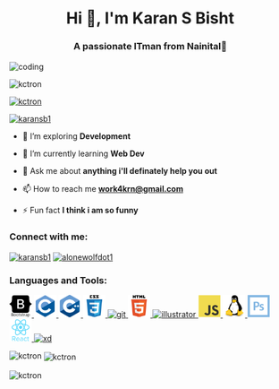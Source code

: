 


<h1 align="center">Hi 👋, I'm Karan S Bisht</h1>
<h3 align="center">A passionate ITman from Nainital📍 </h3>

<img align="center" alt="coding" width="300" height="200" src="https://cdn.dribbble.com/users/458522/screenshots/13745631/media/486cadfc6f12501e11b2809be9b18c80.jpg?compress=1&resize=1200x900">

<p align="left"> <img src="https://komarev.com/ghpvc/?username=kctron&label=Profile%20views&color=00abff&style=flat-square" alt="kctron" /> </p>

<p align="left"> <a href="https://github.com/ryo-ma/github-profile-trophy"><img src="https://github-profile-trophy.vercel.app/?username=kctron" alt="kctron" /></a> </p>

<p align="left"> <a href="https://twitter.com/karansb1" target="blank"><img src="https://img.shields.io/twitter/follow/karansb1?logo=twitter&style=for-the-badge" alt="karansb1" /></a> </p>

- 🔭 I’m exploring **Development**

- 🌱 I’m currently learning **Web Dev**

- 💬 Ask me about **anything i'll definately help you out**

- 📫 How to reach me **work4krn@gmail.com**

- ⚡ Fun fact **I think i am so funny**

<h3 align="left">Connect with me:</h3>
<p align="left">
<a href="https://twitter.com/karansb1" target="blank"><img align="center" src="https://raw.githubusercontent.com/rahuldkjain/github-profile-readme-generator/master/src/images/icons/Social/twitter.svg" alt="karansb1" height="30" width="40" /></a>
<a href="https://instagram.com/alonewolfdot1" target="blank"><img align="center" src="https://raw.githubusercontent.com/rahuldkjain/github-profile-readme-generator/master/src/images/icons/Social/instagram.svg" alt="alonewolfdot1" height="30" width="40" /></a>
</p>

<h3 align="left">Languages and Tools:</h3>
<p align="left"> <a href="https://getbootstrap.com" target="_blank"> <img src="https://raw.githubusercontent.com/devicons/devicon/master/icons/bootstrap/bootstrap-plain-wordmark.svg" alt="bootstrap" width="40" height="40"/> </a> <a href="https://www.cprogramming.com/" target="_blank"> <img src="https://raw.githubusercontent.com/devicons/devicon/master/icons/c/c-original.svg" alt="c" width="40" height="40"/> </a> <a href="https://www.w3schools.com/cpp/" target="_blank"> <img src="https://raw.githubusercontent.com/devicons/devicon/master/icons/cplusplus/cplusplus-original.svg" alt="cplusplus" width="40" height="40"/> </a> <a href="https://www.w3schools.com/css/" target="_blank"> <img src="https://raw.githubusercontent.com/devicons/devicon/master/icons/css3/css3-original-wordmark.svg" alt="css3" width="40" height="40"/> </a> <a href="https://git-scm.com/" target="_blank"> <img src="https://www.vectorlogo.zone/logos/git-scm/git-scm-icon.svg" alt="git" width="40" height="40"/> </a> <a href="https://www.w3.org/html/" target="_blank"> <img src="https://raw.githubusercontent.com/devicons/devicon/master/icons/html5/html5-original-wordmark.svg" alt="html5" width="40" height="40"/> </a> <a href="https://www.adobe.com/in/products/illustrator.html" target="_blank"> <img src="https://www.vectorlogo.zone/logos/adobe_illustrator/adobe_illustrator-icon.svg" alt="illustrator" width="40" height="40"/> </a> <a href="https://developer.mozilla.org/en-US/docs/Web/JavaScript" target="_blank"> <img src="https://raw.githubusercontent.com/devicons/devicon/master/icons/javascript/javascript-original.svg" alt="javascript" width="40" height="40"/> </a> <a href="https://www.linux.org/" target="_blank"> <img src="https://raw.githubusercontent.com/devicons/devicon/master/icons/linux/linux-original.svg" alt="linux" width="40" height="40"/> </a> <a href="https://www.photoshop.com/en" target="_blank"> <img src="https://raw.githubusercontent.com/devicons/devicon/master/icons/photoshop/photoshop-line.svg" alt="photoshop" width="40" height="40"/> </a> <a href="https://reactjs.org/" target="_blank"> <img src="https://raw.githubusercontent.com/devicons/devicon/master/icons/react/react-original-wordmark.svg" alt="react" width="40" height="40"/> </a> <a href="https://www.adobe.com/products/xd.html" target="_blank"> <img src="https://cdn.worldvectorlogo.com/logos/adobe-xd.svg" alt="xd" width="40" height="40"/> </a> </p>

<p><img align="left" src="https://github-readme-stats.vercel.app/api/top-langs?username=kctron&show_icons=true&theme=dark&locale=en&layout=compact" alt="kctron" /></p>

<p>&nbsp;<img align="center" src="https://github-readme-stats.vercel.app/api?username=kctron&show_icons=true&theme=radical&title_color=160e0e&text_color=000000&bg_color=a56565&locale=en" alt="kctron" /></p>

<p><img align="center" src="https://github-readme-streak-stats.herokuapp.com/?user=kctron&" alt="kctron" /></p>

